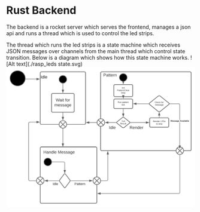 # Rust Backend
The backend is a rocket server which serves the frontend, manages a json api and runs a thread which is used to control the led strips.

The thread which runs the led strips is a state machine which receives JSON messages over channels from the main thread which control state transition. Below is a diagram which shows how this state machine works.
![Alt text](./rasp_leds state.svg)
<img src="./rasp_leds state.svg">